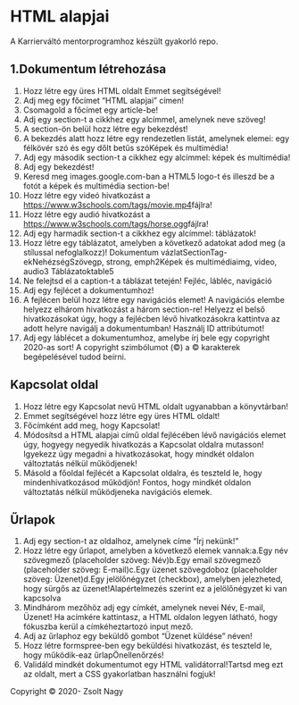 # HTML alapjai

A Karrierváltó mentorprogramhoz készült gyakorló repo.

## 1.Dokumentum létrehozása

1. Hozz létre egy üres HTML oldalt Emmet segítségével!
2. Adj meg egy főcímet “HTML alapjai” címen!
3. Csomagold a főcímet egy article-be!
4. Adj egy section-t a cikkhez egy alcímmel, amelynek neve szöveg!
5. A section-ön belül hozz létre egy bekezdést!
6. A bekezdés alatt hozz létre egy rendezetlen listát, amelynek elemei: egy félkövér szó és egy dőlt betűs szóKépek és multimédia!
7. Adj egy második section-t a cikkhez egy alcímmel: képek és multimédia!
8. Adj egy bekezdést!
9. Keresd meg images.google.com-ban a HTML5 logo-t és illeszd be a fotót a képek és multimédia section-be!
10. Hozz létre egy videó hivatkozást a ​<https://www.w3schools.com/tags/movie.mp4​> fájlra!
11. Hozz létre egy audió hivatkozást a ​<https://www.w3schools.com/tags/horse.ogg​> fájlra!
12. Adj egy harmadik section-t a cikkhez egy alcímmel: táblázatok!
13. Hozz létre egy táblázatot, amelyben a következő adatokat adod meg (a stílussal nefoglalkozz)! Dokumentum vázlatSectionTag-ekNehézségSzövegp, strong, emph2Képek és multimédiaimg, video, audio3
Táblázatoktable5
14. Ne felejtsd el a caption-t a táblázat tetején!
Fejléc, lábléc, navigáció
15. Adj egy fejlécet a dokumentumhoz!
16. A fejlécen belül hozz létre egy navigációs elemet! A navigációs elembe helyezz elhárom hivatkozást a három section-re! Helyezz el belső hivatkozásokat úgy, hogy a fejlécben lévő hivatkozásokra kattintva az adott helyre navigálj a dokumentumban! Használj ID attribútumot!
17. Adj egy láblécet a dokumentumhoz, amelybe írj bele egy copyright 2020-as sort! A copyright szimbólumot (©) a &copy; karakterek begépelésével tudod beírni.

## Kapcsolat oldal

1. Hozz létre egy Kapcsolat nevű HTML oldalt ugyanabban a könyvtárban!
2. Emmet segítségével hozz létre egy üres HTML oldalt!
3. Főcímként add meg, hogy Kapcsolat!
4. Módosítsd a HTML alapjai című oldal fejlécében lévő navigációs elemet úgy, hogyegy negyedik hivatkozás a Kapcsolat oldalra mutasson! Igyekezz úgy megadni a hivatkozásokat, hogy mindkét oldalon változtatás nélkül működjenek!
5. Másold a főoldal fejlécét a Kapcsolat oldalra, és teszteld le, hogy mindenhivatkozásod működjön! Fontos, hogy mindkét oldalon változtatás nélkül működjeneka navigációs elemek.

## Űrlapok

1. Adj egy section-t az oldalhoz, amelynek címe “Írj nekünk!”
2. Hozz létre egy űrlapot, amelyben a következő elemek vannak:a.Egy név szövegmező (placeholder szöveg: Név)b.Egy email szövegmező (placeholder szöveg: E-mail)c.Egy üzenet szövegdoboz (placeholder szöveg: Üzenet)d.Egy jelölőnégyzet (checkbox), amelyben jelezheted, hogy sürgős az üzenet!Alapértelmezés szerint ez a jelölőnégyzet ki van kapcsolva
3. Mindhárom mezőhöz adj egy címkét, amelynek nevei Név, E-mail, Üzenet! Ha acímkére kattintasz, a HTML oldalon legyen látható, hogy fókuszba kerül a címkéheztartozó input mező.
4. Adj az űrlaphoz egy beküldő gombot “Üzenet küldése” néven!
5. Hozz létre formspree-ben egy beküldési hivatkozást, és teszteld le, hogy működik-eaz űrlapÖnellenőrzés!
6. Validáld mindkét dokumentumot egy HTML validátorral!Tartsd meg ezt az oldalt, mert a CSS gyakorlatban használni fogjuk!

Copyright © 2020- Zsolt Nagy
